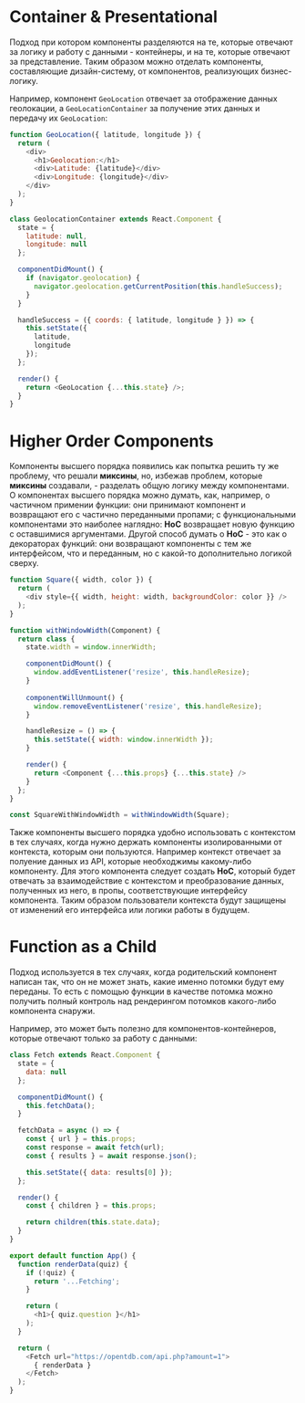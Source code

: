 # Container & Presentational

Подход при котором компоненты разделяются на те, которые отвечают за логику и работу с данными - контейнеры, и на те, которые отвечают за представление. Таким образом можно отделать компоненты, составляющие дизайн-систему, от компонентов, реализующих бизнес-логику.

Например, компонент `GeoLocation` отвечает за отображение данных геолокации, а `GeoLocationContainer` за получение этих данных и передачу их `GeoLocation`:

```js
function GeoLocation({ latitude, longitude }) {
  return (
    <div>
      <h1>Geolocation:</h1>
      <div>Latitude: {latitude}</div>
      <div>Longitude: {longitude}</div>
    </div>
  );
}

class GeolocationContainer extends React.Component {
  state = {
    latitude: null,
    longitude: null
  };

  componentDidMount() {
    if (navigator.geolocation) {
      navigator.geolocation.getCurrentPosition(this.handleSuccess);
    }
  }

  handleSuccess = ({ coords: { latitude, longitude } }) => {
    this.setState({
      latitude,
      longitude
    });
  };

  render() {
    return <GeoLocation {...this.state} />;
  }
}
```

# Higher Order Components

Компоненты высшего порядка появились как попытка решить ту же проблему, что решали **миксины**, но, избежав проблем, которые **миксины** создавали, - разделать общую логику между компонентами. О компонентах высшего порядка можно думать, как, например, о частичном примении функции: они принимают компонент и возвращают его с частично переданными пропами; с функциональными компонентами это наиболее наглядно: **HoC** возвращает новую функцию с оставшимися аргументами. Другой способ думать о **HoC** - это как о декораторах функций: они возвращают компоненты с тем же интерфейсом, что и переданным, но с какой-то дополнительно логикой сверху.

```js
function Square({ width, color }) {
  return (
    <div style={{ width, height: width, backgroundColor: color }} />
  );
}

function withWindowWidth(Component) {
  return class {
    state.width = window.innerWidth;

    componentDidMount() {
      window.addEventListener('resize', this.handleResize);
    }
    
    componentWillUnmount() {
      window.removeEventListener('resize', this.handleResize);
    }

    handleResize = () => {
      this.setState({ width: window.innerWidth });
    }

    render() {
      return <Component {...this.props} {...this.state} />
    }
  };
}

const SquareWithWindowWidth = withWindowWidth(Square);
```

Также компоненты высшего порядка удобно использовать с контекстом в тех случаях, когда нужно держать компоненты изолированными от контекста, которым они пользуются. Например контекст отвечает за полуение данных из API, которые необходжимы какому-либо компоненту. Для этого компонента следует создать **HoC**, который будет отвечать за взаимодействие с контекстом и преобразование данных, полученных из него, в пропы, соответствующие интерфейсу компонента. Таким образом пользователи контекста будут защищены от изменений его интерфейса или логики работы в будущем.

# Function as a Child

Подход используется в тех случаях, когда родительский компонент написан так, что он не может знать, какие именно потомки будут ему переданы. То есть с помощью функции в качестве потомка можно получить полный контроль над рендерингом потомков какого-либо компонента снаружи.

Например, это может быть полезно для компонентов-контейнеров, которые отвечают только за работу с данными:

```js
class Fetch extends React.Component {
  state = {
    data: null
  };

  componentDidMount() {
    this.fetchData();
  }

  fetchData = async () => {
    const { url } = this.props;
    const response = await fetch(url);
    const { results } = await response.json();

    this.setState({ data: results[0] });
  };

  render() {
    const { children } = this.props;

    return children(this.state.data);
  }
}

export default function App() {
  function renderData(quiz) {
    if (!quiz) {
      return '...Fetching';
    }

    return (
      <h1>{ quiz.question }</h1>
    );
  }

  return (
    <Fetch url="https://opentdb.com/api.php?amount=1">
      { renderData }
    </Fetch>
  );
}
```
